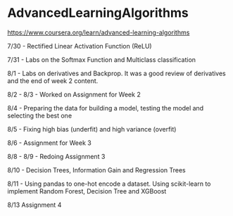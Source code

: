 # AdvancedLearningAlgorithms

https://www.coursera.org/learn/advanced-learning-algorithms

7/30 - Rectified Linear Activation Function (ReLU)

7/31 - Labs on the Softmax Function and Multiclass classification

8/1 - Labs on derivatives and Backprop. It was a good review of derivatives and the end of week 2 content. 

8/2 - 8/3 - Worked on Assignment for Week 2

8/4 - Preparing the data for building a model, testing the model and selecting the best one 

8/5 - Fixing high bias (underfit) and high variance (overfit) 

8/6 - Assignment for Week 3

8/8 - 8/9 - Redoing Assignment 3

8/10 - Decision Trees, Information Gain and Regression Trees

8/11 - Using pandas to one-hot encode a dataset. Using scikit-learn to implement Random Forest, Decision Tree and XGBoost 

8/13 Assignment 4
